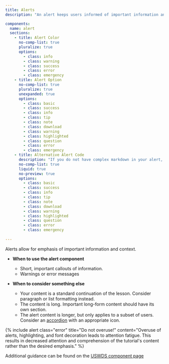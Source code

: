 ```yaml
---
title: Alerts
description: "An alert keeps users informed of important information and changes."

components:
  name: alert
  sections:
    - title: Alert Color
      no-comp-list: true
      pluralize: true
      options:
        - class: info
        - class: warning
        - class: success
        - class: error
        - class: emergency
    - title: Alert Option
      no-comp-list: true
      pluralize: true
      unexpanded: true
      options:
        - class: basic
        - class: success
        - class: info
        - class: tip
        - class: note
        - class: download
        - class: warning
        - class: highlighted
        - class: question
        - class: error
        - class: emergency
    - title: Alternative Alert Code
      description: "If you do not have complex markdown in your alert, you can alternatively use the liquid component instead of HTML"
      no-comp-list: true
      liquid: true
      no-preview: true
      options:
        - class: basic
        - class: success
        - class: info
        - class: tip
        - class: note
        - class: download
        - class: warning
        - class: highlighted
        - class: question
        - class: error
        - class: emergency
    
---
```


Alerts allow for emphasis of important information and context.

*  **When to use the alert component**
    * Short, important callouts of information.
    * Warnings or error messages

*  **When to consider something else**
    * Your content is a standard continuation of the lesson.  Consider paragraph or list formatting instead.
    * The content is long.  Important long-form content should have its own section.
    * The alert content is longer, but only applies to a subset of users.  Consider an [accordion](./accordion) with an appropriate icon. 

{% include alert class="error" title="Do not overuse!" content="Overuse of alerts, highlighting, and font decoration leads to attention fatigue.  This results in decreased attention and comprehension of the tutorial's content rather than the desired emphasis." %}

Additional guidance can be found on the [USWDS component page](https://designsystem.digital.gov/components/alert/)